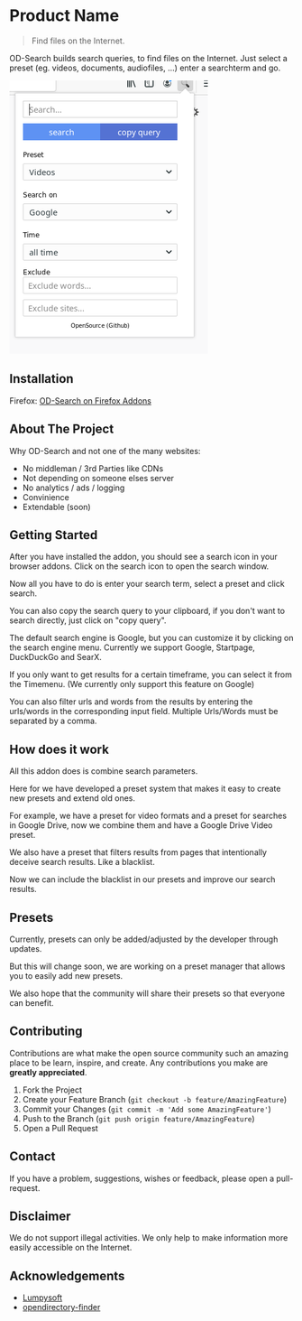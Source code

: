 # Product Name
> Find files on the Internet.

OD-Search builds search queries, to find files on the Internet. Just select a preset (eg. videos, documents, audiofiles, ...) enter a searchterm and go.

![Screenshot](https://raw.githubusercontent.com/kevgk/OD-Search/master/screenshot.png)

## Installation
Firefox:
[OD-Search on Firefox Addons](https://addons.mozilla.org/de/firefox/addon/od-search/)

## About The Project
Why OD-Search and not one of the many websites:
* No middleman / 3rd Parties like CDNs
* Not depending on someone elses server
* No analytics / ads / logging
* Convinience
* Extendable (soon)

## Getting Started
After you have installed the addon, you should see a search icon in your browser addons. Click on the search icon to open the search window.

Now all you have to do is enter your search term, select a preset and click search.

You can also copy the search query to your clipboard, if you don't want to search directly, just click on "copy query".

The default search engine is Google, but you can customize it by clicking on the search engine menu. Currently we support Google, Startpage, DuckDuckGo and SearX.

If you only want to get results for a certain timeframe, you can select it from the Timemenu. (We currently only support this feature on Google)

You can also filter urls and words from the results by entering the urls/words in the corresponding input field. Multiple Urls/Words must be separated by a comma. 

## How does it work
All this addon does is combine search parameters.

Here for we have developed a preset system that makes it easy to create new presets and extend old ones.

For example, we have a preset for video formats and a preset for searches in Google Drive, now we combine them and have a Google Drive Video preset.

We also have a preset that filters results from pages that intentionally deceive search results. Like a blacklist.

Now we can include the blacklist in our presets and improve our search results.

## Presets
Currently, presets can only be added/adjusted by the developer through updates.

But this will change soon, we are working on a preset manager that allows you to easily add new presets.

We also hope that the community will share their presets so that everyone can benefit.

## Contributing
Contributions are what make the open source community such an amazing place to be learn, inspire, and create. Any contributions you make are **greatly appreciated**.

1. Fork the Project
2. Create your Feature Branch (`git checkout -b feature/AmazingFeature`)
3. Commit your Changes (`git commit -m 'Add some AmazingFeature'`)
4. Push to the Branch (`git push origin feature/AmazingFeature`)
5. Open a Pull Request

## Contact
If you have a problem, suggestions, wishes or feedback, please open a pull-request.

## Disclaimer
We do not support illegal activities. We only help to make information more easily accessible on the Internet.

## Acknowledgements
* [Lumpysoft](https://github.com/level42ca/lumpysoft)
* [opendirectory-finder](https://github.com/ewasion/opendirectory-finder)